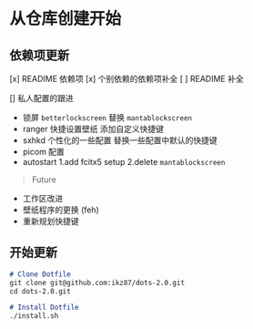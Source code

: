 # 从仓库创建开始
## 依赖项更新
[x] READIME 依赖项
[x] 个别依赖的依赖项补全
[ ] READIME 补全

[] 私人配置的跟进
- 锁屏
  `betterlockscreen` 替换 `mantablockscreen` 
- ranger 快捷设置壁纸
  添加自定义快捷键
- sxhkd 个性化的一些配置
  替换一些配置中默认的快捷键
- picom 配置
- autostart 
  1.add fcitx5 setup
  2.delete `mantablockscreen`


> Future
- 工作区改进
- 壁纸程序的更换 (feh)
- 重新规划快捷键


## 开始更新

```markdown
# Clone Dotfile
git clone git@github.com:ikz87/dots-2.0.git
cd dots-2.0.git

# Install Dotfile
./install.sh
```


